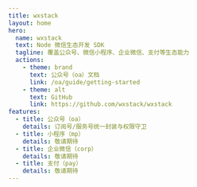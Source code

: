 ```yaml
---
title: wxstack
layout: home
hero:
  name: wxstack
  text: Node 微信生态开发 SDK
  tagline: 覆盖公众号、微信小程序、企业微信、支付等生态能力
  actions:
    - theme: brand
      text: 公众号（oa）文档
      link: /oa/guide/getting-started
    - theme: alt
      text: GitHub
      link: https://github.com/wxstack/wxstack
features:
  - title: 公众号（oa）
    details: 订阅号/服务号统一封装与权限守卫
  - title: 小程序（mp）
    details: 敬请期待
  - title: 企业微信（corp）
    details: 敬请期待
  - title: 支付（pay）
    details: 敬请期待
---
```

